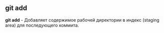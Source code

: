 ## git add

**git add** - Добавляет содержимое рабочей директории в индекс (staging area) для последующего коммита. 
